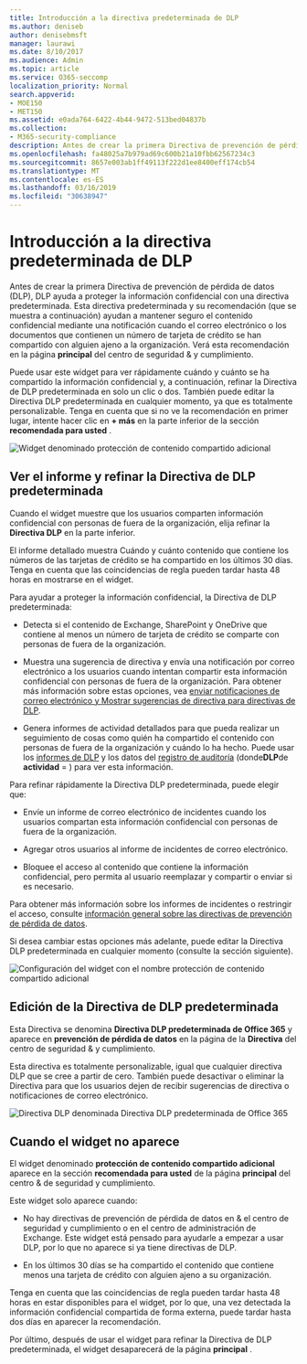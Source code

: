 ```yaml
---
title: Introducción a la directiva predeterminada de DLP
ms.author: deniseb
author: denisebmsft
manager: laurawi
ms.date: 8/10/2017
ms.audience: Admin
ms.topic: article
ms.service: O365-seccomp
localization_priority: Normal
search.appverid:
- MOE150
- MET150
ms.assetid: e0ada764-6422-4b44-9472-513bed04837b
ms.collection:
- M365-security-compliance
description: Antes de crear la primera Directiva de prevención de pérdida de datos (DLP), DLP ayuda a proteger la información confidencial con una directiva predeterminada. Esta directiva predeterminada y su recomendación (que se muestra a continuación) ayudan a mantener seguro el contenido confidencial mediante una notificación cuando el correo electrónico o los documentos que contienen un número de tarjeta de crédito se han compartido con alguien ajeno a la organización.
ms.openlocfilehash: fa48025a7b979ad69c600b21a10fbb62567234c3
ms.sourcegitcommit: 8657e003ab1ff49113f222d1ee8400eff174cb54
ms.translationtype: MT
ms.contentlocale: es-ES
ms.lasthandoff: 03/16/2019
ms.locfileid: "30638947"
---
```

# <a name="get-started-with-the-default-dlp-policy"></a>Introducción a la directiva predeterminada de DLP

Antes de crear la primera Directiva de prevención de pérdida de datos (DLP), DLP ayuda a proteger la información confidencial con una directiva predeterminada. Esta directiva predeterminada y su recomendación (que se muestra a continuación) ayudan a mantener seguro el contenido confidencial mediante una notificación cuando el correo electrónico o los documentos que contienen un número de tarjeta de crédito se han compartido con alguien ajeno a la organización. Verá esta recomendación en la página **principal** del centro de seguridad &amp; y cumplimiento. 
  
Puede usar este widget para ver rápidamente cuándo y cuánto se ha compartido la información confidencial y, a continuación, refinar la Directiva de DLP predeterminada en solo un clic o dos. También puede editar la Directiva DLP predeterminada en cualquier momento, ya que es totalmente personalizable. Tenga en cuenta que si no ve la recomendación en primer lugar, intente hacer clic en **+ más** en la parte inferior de la sección **recomendada para usted** . 
  
![Widget denominado protección de contenido compartido adicional](media/2bae6dbc-cc92-4f35-b54c-c36e60226b5b.png)
  
## <a name="view-the-report-and-refine-the-default-dlp-policy"></a>Ver el informe y refinar la Directiva de DLP predeterminada

Cuando el widget muestre que los usuarios comparten información confidencial con personas de fuera de la organización, elija refinar la **Directiva DLP** en la parte inferior. 
  
El informe detallado muestra Cuándo y cuánto contenido que contiene los números de las tarjetas de crédito se ha compartido en los últimos 30 días. Tenga en cuenta que las coincidencias de regla pueden tardar hasta 48 horas en mostrarse en el widget.
  
Para ayudar a proteger la información confidencial, la Directiva de DLP predeterminada:
  
- Detecta si el contenido de Exchange, SharePoint y OneDrive que contiene al menos un número de tarjeta de crédito se comparte con personas de fuera de la organización.
    
- Muestra una sugerencia de directiva y envía una notificación por correo electrónico a los usuarios cuando intentan compartir esta información confidencial con personas de fuera de la organización. Para obtener más información sobre estas opciones, vea [enviar notificaciones de correo electrónico y Mostrar sugerencias de directiva para directivas de DLP](use-notifications-and-policy-tips.md).
    
- Genera informes de actividad detallados para que pueda realizar un seguimiento de cosas como quién ha compartido el contenido con personas de fuera de la organización y cuándo lo ha hecho. Puede usar los [informes de DLP](view-the-dlp-reports.md) y los datos del [registro de auditoría](search-the-audit-log-in-security-and-compliance.md) (donde**DLP**de **actividad** = ) para ver esta información.
    
Para refinar rápidamente la Directiva DLP predeterminada, puede elegir que:
  
- Envíe un informe de correo electrónico de incidentes cuando los usuarios compartan esta información confidencial con personas de fuera de la organización.
    
- Agregar otros usuarios al informe de incidentes de correo electrónico.
    
- Bloquee el acceso al contenido que contiene la información confidencial, pero permita al usuario reemplazar y compartir o enviar si es necesario.
    
Para obtener más información sobre los informes de incidentes o restringir el acceso, consulte [información general sobre las directivas de prevención de pérdida de datos](data-loss-prevention-policies.md).
  
Si desea cambiar estas opciones más adelante, puede editar la Directiva DLP predeterminada en cualquier momento (consulte la sección siguiente).
  
![Configuración del widget con el nombre protección de contenido compartido adicional](media/dad30a84-2715-4c0a-a5c5-44d85492363e.png)
  
## <a name="edit-the-default-dlp-policy"></a>Edición de la Directiva de DLP predeterminada

Esta Directiva se denomina **Directiva DLP predeterminada de Office 365** y aparece en **prevención de pérdida de datos** en la página de la **Directiva** del centro de seguridad &amp; y cumplimiento. 
  
Esta directiva es totalmente personalizable, igual que cualquier directiva DLP que se cree a partir de cero. También puede desactivar o eliminar la Directiva para que los usuarios dejen de recibir sugerencias de directiva o notificaciones de correo electrónico.
  
![Directiva DLP denominada Directiva DLP predeterminada de Office 365](media/260731e8-4d57-4c98-abec-07b052ec48d5.png)
  
## <a name="when-the-widget-does-and-does-not-appear"></a>Cuando el widget no aparece

El widget denominado **protección de contenido compartido adicional** aparece en la sección **recomendada para usted** de la página **principal** del centro &amp; de seguridad y cumplimiento. 
  
Este widget solo aparece cuando:
  
- No hay directivas de prevención de pérdida de datos en &amp; el centro de seguridad y cumplimiento o en el centro de administración de Exchange. Este widget está pensado para ayudarle a empezar a usar DLP, por lo que no aparece si ya tiene directivas de DLP.
    
- En los últimos 30 días se ha compartido el contenido que contiene menos una tarjeta de crédito con alguien ajeno a su organización.
    
Tenga en cuenta que las coincidencias de regla pueden tardar hasta 48 horas en estar disponibles para el widget, por lo que, una vez detectada la información confidencial compartida de forma externa, puede tardar hasta dos días en aparecer la recomendación.
  
Por último, después de usar el widget para refinar la Directiva de DLP predeterminada, el widget desaparecerá de la página **principal** . 
  

